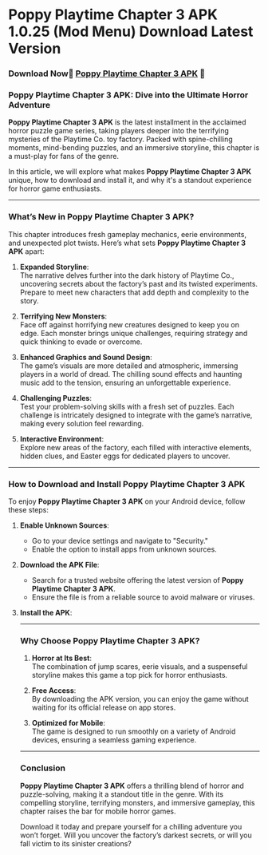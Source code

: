 # Poppy Playtime Chapter 3 APK 1.0.25  (Mod Menu) Download Latest Version
### Download Now📱 [Poppy Playtime Chapter 3 APK](https://apkmia.com/poppy-playtime-chapter-3/) 📱
<h3>Poppy Playtime Chapter 3 APK: Dive into the Ultimate Horror Adventure</h3>

<p><strong>Poppy Playtime Chapter 3 APK</strong> is the latest installment in the acclaimed horror puzzle game series, taking players deeper into the terrifying mysteries of the Playtime Co. toy factory. Packed with spine-chilling moments, mind-bending puzzles, and an immersive storyline, this chapter is a must-play for fans of the genre.</p>

<p>In this article, we will explore what makes <strong>Poppy Playtime Chapter 3 APK</strong> unique, how to download and install it, and why it&#39;s a standout experience for horror game enthusiasts.</p>

<hr />
<h3>What&rsquo;s New in Poppy Playtime Chapter 3 APK?</h3>

<p>This chapter introduces fresh gameplay mechanics, eerie environments, and unexpected plot twists. Here&rsquo;s what sets <strong>Poppy Playtime Chapter 3 APK</strong> apart:</p>

<ol>
	<li>
	<p><strong>Expanded Storyline</strong>:<br />
	The narrative delves further into the dark history of Playtime Co., uncovering secrets about the factory&rsquo;s past and its twisted experiments. Prepare to meet new characters that add depth and complexity to the story.</p>
	</li>
	<li>
	<p><strong>Terrifying New Monsters</strong>:<br />
	Face off against horrifying new creatures designed to keep you on edge. Each monster brings unique challenges, requiring strategy and quick thinking to evade or overcome.</p>
	</li>
	<li>
	<p><strong>Enhanced Graphics and Sound Design</strong>:<br />
	The game&rsquo;s visuals are more detailed and atmospheric, immersing players in a world of dread. The chilling sound effects and haunting music add to the tension, ensuring an unforgettable experience.</p>
	</li>
	<li>
	<p><strong>Challenging Puzzles</strong>:<br />
	Test your problem-solving skills with a fresh set of puzzles. Each challenge is intricately designed to integrate with the game&rsquo;s narrative, making every solution feel rewarding.</p>
	</li>
	<li>
	<p><strong>Interactive Environment</strong>:<br />
	Explore new areas of the factory, each filled with interactive elements, hidden clues, and Easter eggs for dedicated players to uncover.</p>
	</li>
</ol>

<hr />
<h3>How to Download and Install Poppy Playtime Chapter 3 APK</h3>

<p>To enjoy <strong>Poppy Playtime Chapter 3 APK</strong> on your Android device, follow these steps:</p>

<ol>
	<li>
	<p><strong>Enable Unknown Sources</strong>:</p>
	<ul>
		<li>Go to your device settings and navigate to &quot;Security.&quot;</li>
		<li>Enable the option to install apps from unknown sources.</li>
	</ul>
	</li>
	<li>
	<p><strong>Download the APK File</strong>:</p>
	<ul>
		<li>Search for a trusted website offering the latest version of <strong>Poppy Playtime Chapter 3 APK</strong>.</li>
		<li>Ensure the file is from a reliable source to avoid malware or viruses.</li>
	</ul>
	</li>
	<li>
	<p><strong>Install the APK</strong>:</p>


<hr />
<h3>Why Choose Poppy Playtime Chapter 3 APK?</h3>

<ol>
	<li>
	<p><strong>Horror at Its Best</strong>:<br />
	The combination of jump scares, eerie visuals, and a suspenseful storyline makes this game a top pick for horror enthusiasts.</p>
	</li>
	<li>
	<p><strong>Free Access</strong>:<br />
	By downloading the APK version, you can enjoy the game without waiting for its official release on app stores.</p>
	</li>
	<li>
	<p><strong>Optimized for Mobile</strong>:<br />
	The game is designed to run smoothly on a variety of Android devices, ensuring a seamless gaming experience.</p>
	</li>
</ol>

<hr />
<h3>Conclusion</h3>

<p><strong>Poppy Playtime Chapter 3 APK</strong> offers a thrilling blend of horror and puzzle-solving, making it a standout title in the genre. With its compelling storyline, terrifying monsters, and immersive gameplay, this chapter raises the bar for mobile horror games.</p>

<p>Download it today and prepare yourself for a chilling adventure you won&rsquo;t forget. Will you uncover the factory&rsquo;s darkest secrets, or will you fall victim to its sinister creations?</p>
